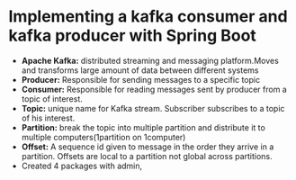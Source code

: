 # Implementing a kafka consumer and kafka producer with Spring Boot
* **Apache Kafka:** distributed streaming and messaging platform.Moves and transforms large amount of data between different systems
* **Producer:** Responsible for sending messages to a specific topic
* **Consumer:** Responsible for reading messages sent by producer from a topic of interest.
* **Topic:** unique name for Kafka stream. Subscriber subscribes to a topic of his interest.
* **Partition:** break the topic into multiple partition and distribute it to multiple computers(1partition on 1computer)
* **Offset:** A sequence id given to message in the order they arrive in a partition. Offsets are local to a partition not global across partitions.
* Created 4 packages with admin, 
